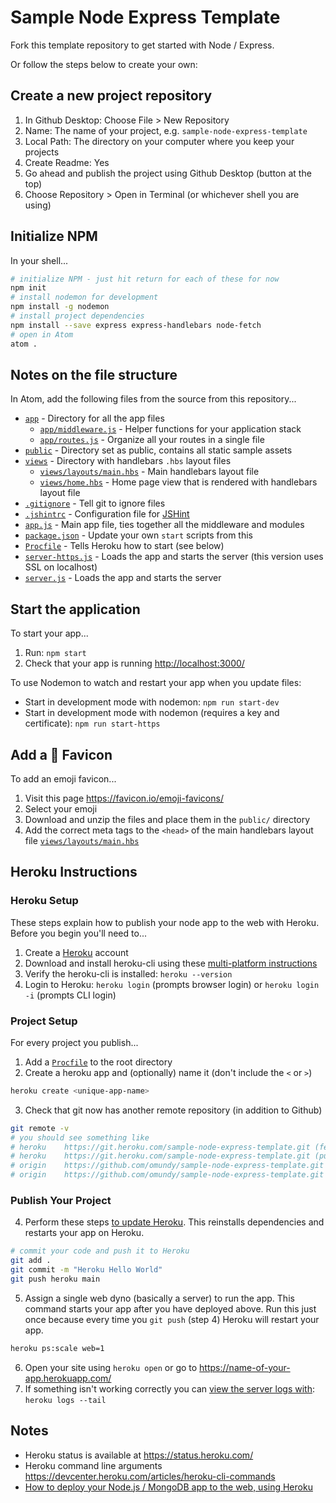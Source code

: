 # Sample Node Express Template

Fork this template repository to get started with Node / Express.


Or follow the steps below to create your own:


## Create a new project repository

1. In Github Desktop: Choose File > New Repository
1. Name: The name of your project, e.g. `sample-node-express-template`
1. Local Path: The directory on your computer where you keep your projects
1. Create Readme: Yes
1. Go ahead and publish the project using Github Desktop (button at the top)
1. Choose Repository > Open in Terminal (or whichever shell you are using)


## Initialize NPM

In your shell...
```bash
# initialize NPM - just hit return for each of these for now
npm init
# install nodemon for development
npm install -g nodemon
# install project dependencies
npm install --save express express-handlebars node-fetch
# open in Atom
atom .
```

## Notes on the file structure

In Atom, add the following files from the source from this repository...

- [`app`](app) - Directory for all the app files
	- [`app/middleware.js`](app/middleware.js) - Helper functions for your application stack
	- [`app/routes.js`](app/routes.js) - Organize all your routes in a single file
- [`public`](public) - Directory set as public, contains all static sample assets
- [`views`](views) - Directory with handlebars `.hbs` layout files
	- [`views/layouts/main.hbs`](views/layouts/main.hbs) - Main handlebars layout file
	- [`views/home.hbs`](views/home.hbs) - Home page view that is rendered with handlebars layout file
- [`.gitignore`](.jshintrc) - Tell git to ignore files
- [`.jshintrc`](.jshintrc) - Configuration file for [JSHint](https://atom.io/packages/atom-jshint)
- [`app.js`](app.js) - Main app file, ties together all the middleware and modules
- [`package.json`](package.json) - Update your own `start` scripts from this
- [`Procfile`](Procfile) - Tells Heroku how to start (see below)
- [`server-https.js`](server-https.js) - Loads the app and starts the server (this version uses SSL on localhost)
- [`server.js`](server.js) - Loads the app and starts the server



## Start the application

To start your app...

1. Run: `npm start`
1. Check that your app is running <http://localhost:3000/>

To use Nodemon to watch and restart your app when you update files:

- Start in development mode with nodemon: `npm run start-dev`
- Start in development mode with nodemon (requires a key and certificate): `npm run start-https`


## Add a 🍕 Favicon

To add an emoji favicon...

1. Visit this page https://favicon.io/emoji-favicons/
1. Select your emoji
1. Download and unzip the files and place them in the `public/` directory
1. Add the correct meta tags to the `<head>` of the main handlebars layout file [`views/layouts/main.hbs`](views/layouts/main.hbs)






## Heroku Instructions

### Heroku Setup

These steps explain how to publish your node app to the web with Heroku. Before you begin you'll need to...

1. Create a [Heroku](https://heroku.com/) account
2. Download and install heroku-cli using these [multi-platform instructions](https://devcenter.heroku.com/articles/heroku-cli#download-and-install)
3. Verify the heroku-cli is installed: `heroku --version`
4. Login to Heroku: `heroku login` (prompts browser login) or `heroku login -i` (prompts CLI login)



### Project Setup

For every project you publish...

1. Add a [`Procfile`](Procfile) to the root directory
2. Create a heroku app and (optionally) name it (don't include the `<` or `>`)

```bash
heroku create <unique-app-name>
```
3. Check that git now has another remote repository (in addition to Github)

```bash
git remote -v
# you should see something like
# heroku	https://git.heroku.com/sample-node-express-template.git (fetch)
# heroku	https://git.heroku.com/sample-node-express-template.git (push)
# origin	https://github.com/omundy/sample-node-express-template.git (fetch)
# origin	https://github.com/omundy/sample-node-express-template.git (push)
```


### Publish Your Project

4. Perform these steps [to update Heroku](https://devcenter.heroku.com/articles/git). This reinstalls dependencies and restarts your app on Heroku.

```bash
# commit your code and push it to Heroku
git add .
git commit -m "Heroku Hello World"
git push heroku main
```

5. Assign a single web dyno (basically a server) to run the app. This command starts your app after you have deployed above. Run this just once because every time you `git push` (step 4) Heroku will restart your app.
```bash
heroku ps:scale web=1
```

6. Open your site using `heroku open` or go to https://name-of-your-app.herokuapp.com/
7. If something isn't working correctly you can [view the server logs with](https://devcenter.heroku.com/articles/heroku-cli-commands): `heroku logs --tail`






## Notes

- Heroku status is available at https://status.heroku.com/
- Heroku command line arguments https://devcenter.heroku.com/articles/heroku-cli-commands
- [How to deploy your Node.js / MongoDB app to the web, using Heroku](https://medium.com/make-school/how-to-deploy-your-node-js-mongodb-app-to-the-web-using-heroku-63d4bccf2675)
